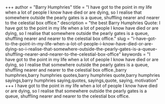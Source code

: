 +++
author = "Barry Humphries"
title = "I have got to the point in my life when a lot of people I know have died or are dying, so I realise that somewhere outside the pearly gates is a queue, shuffling nearer and nearer to the celestial box office."
description = "the best Barry Humphries Quote: I have got to the point in my life when a lot of people I know have died or are dying, so I realise that somewhere outside the pearly gates is a queue, shuffling nearer and nearer to the celestial box office."
slug = "i-have-got-to-the-point-in-my-life-when-a-lot-of-people-i-know-have-died-or-are-dying-so-i-realise-that-somewhere-outside-the-pearly-gates-is-a-queue-shuffling-nearer-and-nearer-to-the-celestial-box-office"
keywords = "I have got to the point in my life when a lot of people I know have died or are dying, so I realise that somewhere outside the pearly gates is a queue, shuffling nearer and nearer to the celestial box office.,barry humphries,barry humphries quotes,barry humphries quote,barry humphries sayings,barry humphries saying,quotes, sayings,quote, saying, motivation"
+++
I have got to the point in my life when a lot of people I know have died or are dying, so I realise that somewhere outside the pearly gates is a queue, shuffling nearer and nearer to the celestial box office.
